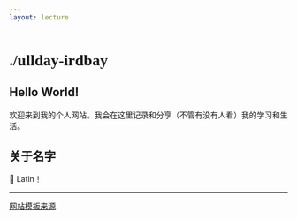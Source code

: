 ```yaml
---
layout: lecture
---
```


# <span style="font-family:Courier Prime">./ullday-irdbay</span>
## Hello World!

欢迎来到我的个人网站。我会在这里记录和分享（不管有没有人看）我的学习和生活。


## 关于名字

🐷 Latin！

---

<div class="small center">
<p><a href="https://github.com/missing-semester-cn/missing-semester-cn">网站模板来源</a>.</p>
<!-- <p>Licensed under CC BY-NC-SA.</p> -->
<!-- <p>See <a href="/license">here</a> for contribution &amp; translation guidelines.</p> -->
</div>
